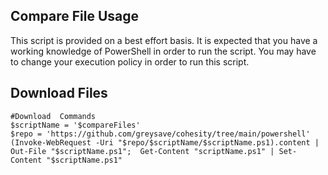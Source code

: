 **Compare File Usage**
---
This script is provided on a best effort basis.  It is expected that you have a working knowledge of PowerShell in order to run the script.  You may have to change  your execution policy in order to run this script.

**Download Files**
---
```
#Download  Commands
$scriptName = '$compareFiles'
$repo = 'https://github.com/greysave/cohesity/tree/main/powershell'
(Invoke-WebRequest -Uri "$repo/$scriptName/$scriptName.ps1).content | Out-File "$scriptName.ps1";  Get-Content "scriptName.ps1" | Set-Content "$scriptName.ps1"